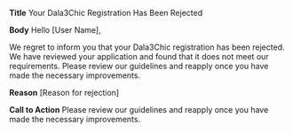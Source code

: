 **Title**
Your Dala3Chic Registration Has Been Rejected

**Body**
Hello [User Name],

We regret to inform you that your Dala3Chic registration has been rejected. We have reviewed your application and found that it does not meet our requirements. Please review our guidelines and reapply once you have made the necessary improvements.

**Reason**
[Reason for rejection]

**Call to Action**
Please review our guidelines and reapply once you have made the necessary improvements.
